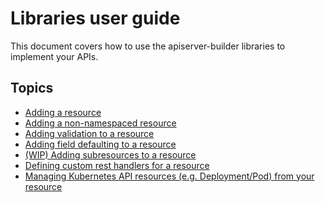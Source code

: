 # Libraries user guide

This document covers how to use the apiserver-builder libraries to
implement your APIs.

## Topics

- [Adding a resource](adding_resources.md)
- [Adding a non-namespaced resource](adding_non_namespaced_resources.md)
- [Adding validation to a resource](adding_validation.md)
- [Adding field defaulting to a resource](adding_defaulting.md)
- [(WIP) Adding subresources to a resource](adding_subresources.md)
- [Defining custom rest handlers for a resource](adding_custom_rest.md)
- [Managing Kubernetes API resources (e.g. Deployment/Pod) from your resource](watching_kubernetes_resources.md)